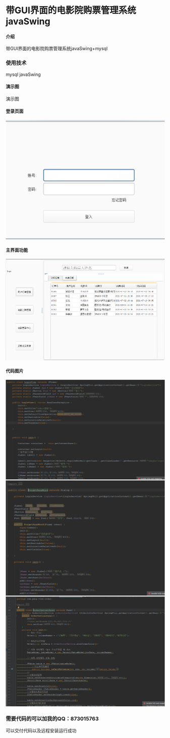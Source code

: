 # 带GUI界面的电影院购票管理系统javaSwing

#### 介绍
带GUI界面的电影院购票管理系统javaSwing+mysql


### 使用技术
mysql
javaSwing


#### 演示图
演示图
#### 登录页面
![输入图片说明](images/1登录.png)

#### 主界面功能
![输入图片说明](images/2主界面.png)

#### 代码图片

![输入图片说明](images/3.png)
![输入图片说明](images/4.png)
![输入图片说明](images/5.png)

### 需要代码的可以加我的QQ：873015763
可以交付代码以及远程安装运行成功